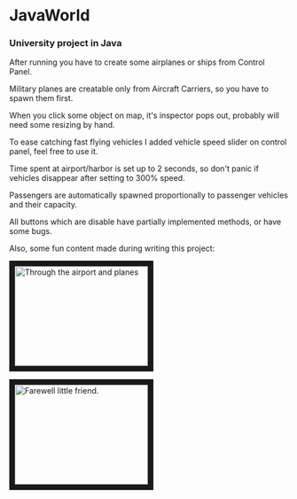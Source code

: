 # JavaWorld
### University project in Java

After running you have to create some airplanes or ships from Control Panel.

Military planes are creatable only from Aircraft Carriers, so you have to spawn them first.

When you click some object on map, it's inspector pops out, probably will need some resizing by hand.

To ease catching fast flying vehicles I added vehicle speed slider on control panel, feel free to use it.

Time spent at airport/harbor is set up to 2 seconds, so don't panic if vehicles disappear after setting to 300% speed.

Passengers are automatically spawned proportionally to passenger vehicles and their capacity.

All buttons which are disable have partially implemented methods, or have some bugs.

Also, some fun content made during writing this project:

<a href="http://www.youtube.com/watch?feature=player_embedded&v=WWGClYYGYSc
" target="_blank"><img src="http://img.youtube.com/vi/WWGClYYGYSc/0.jpg" 
alt="Through the airport and planes" width="240" height="180" border="10" /></a>

<a href="http://www.youtube.com/watch?feature=player_embedded&v=OPFwrujCh_0
" target="_blank"><img src="http://img.youtube.com/vi/OPFwrujCh_0/0.jpg" 
alt="Farewell little friend. " width="240" height="180" border="10" /></a>



